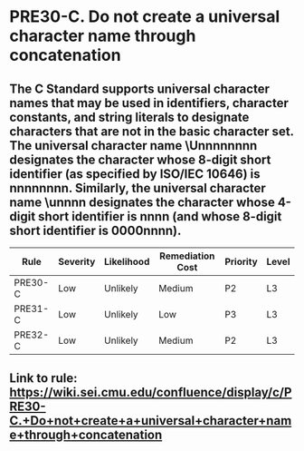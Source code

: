 # PRE30-C. Do not create a universal character name through concatenation

## The C Standard supports universal character names that may be used in identifiers, character constants, and string literals to designate characters that are not in the basic character set. The universal character name \Unnnnnnnn designates the character whose 8-digit short identifier (as specified by ISO/IEC 10646) is nnnnnnnn. Similarly, the universal character name \unnnn designates the character whose 4-digit short identifier is nnnn (and whose 8-digit short identifier is 0000nnnn).

| Rule | Severity | Likelihood | Remediation Cost | Priority | Level |
| ---- | -------- | ---------- | ---------------- | -------- | ----- |
| PRE30-C | Low | Unlikely | Medium | P2 | L3 |
| PRE31-C | Low | Unlikely | Low | P3 | L3 |
| PRE32-C | Low | Unlikely | Medium | P2 | L3 |

## Link to rule: https://wiki.sei.cmu.edu/confluence/display/c/PRE30-C.+Do+not+create+a+universal+character+name+through+concatenation
